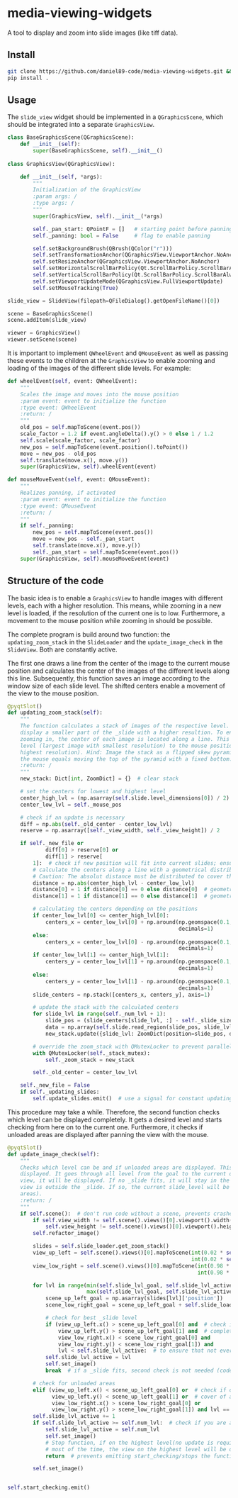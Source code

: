 # media-viewing-widgets
A tool to display and zoom into slide images (like tiff data).

## Install
```bash
git clone https://github.com/daniel89-code/media-viewing-widgets.git && cd media_viewing_widgets_tools
pip install .
```

## Usage
The `slide_view` widget should be implemented in a `QGraphicsScene`, which should be integrated into a separate 
`GraphicsView`.
```python
class BaseGraphicsScene(QGraphicsScene):
    def __init__(self):
        super(BaseGraphicsScene, self).__init__()
        
class GraphicsView(QGraphicsView):

    def __init__(self, *args):
        """
        Initialization of the GraphicsView
        :param args: /
        :type args: /
        """
        super(GraphicsView, self).__init__(*args)

        self._pan_start: QPointF = []   # starting point before panning
        self._panning: bool = False     # flag to enable panning

        self.setBackgroundBrush(QBrush(QColor("r")))
        self.setTransformationAnchor(QGraphicsView.ViewportAnchor.NoAnchor)
        self.setResizeAnchor(QGraphicsView.ViewportAnchor.NoAnchor)
        self.setHorizontalScrollBarPolicy(Qt.ScrollBarPolicy.ScrollBarAlwaysOff)
        self.setVerticalScrollBarPolicy(Qt.ScrollBarPolicy.ScrollBarAlwaysOff)
        self.setViewportUpdateMode(QGraphicsView.FullViewportUpdate)
        self.setMouseTracking(True)

slide_view = SlideView(filepath=QFileDialog().getOpenFileName()[0])

scene = BaseGraphicsScene()
scene.addItem(slide_view)

viewer = GraphicsView()
viewer.setScene(scene)
```
It is important to implement `QWheelEvent` and `QMouseEvent` as well as passing these events to the children at 
the `GraphicsView` to enable zooming and loading of the images of the different slide levels. For example:
```python
def wheelEvent(self, event: QWheelEvent):
    """
    Scales the image and moves into the mouse position
    :param event: event to initialize the function
    :type event: QWheelEvent
    :return: /
    """
    old_pos = self.mapToScene(event.pos())
    scale_factor = 1.2 if event.angleDelta().y() > 0 else 1 / 1.2
    self.scale(scale_factor, scale_factor)
    new_pos = self.mapToScene(event.position().toPoint())
    move = new_pos - old_pos
    self.translate(move.x(), move.y())
    super(GraphicsView, self).wheelEvent(event)

def mouseMoveEvent(self, event: QMouseEvent):
    """
    Realizes panning, if activated
    :param event: event to initialize the function
    :type event: QMouseEvent
    :return: /
    """
    if self._panning:
        new_pos = self.mapToScene(event.pos())
        move = new_pos - self._pan_start
        self.translate(move.x(), move.y())
        self._pan_start = self.mapToScene(event.pos())
    super(GraphicsView, self).mouseMoveEvent(event)
```

## Structure of the code
The basic idea is to enable a `GraphicsView` to handle images with different levels, each with a higher resolution. This 
means, while zooming in a new level is loaded, if the resolution of the current one is to low. Furthermore, a movement
to the mouse position while zooming in should be possible.

The complete program is build around two function: the `updating_zoom_stack` in the `SlideLoader` and the 
`update_image_check` in the `SlideView`. Both are constantly active.

The first one draws a line from the center of the image to the current mouse position and calculates the center of the 
images of the different levels along this line. Subsequently, this function saves an image according to the window size
of each slide level. The shifted centers enable a movement of the view to the mouse position.

```python 
@pyqtSlot()
def updating_zoom_stack(self):
    """
    The function calculates a stack of images of the respective level. Each image has an identical size , leading to
    display a smaller part of the _slide with a higher resultion. To ensure a movement to the mouse position while
    zooming in, the center of each image is located along a line. This line goes through the center of the highest
    level (largest image with smallest resolution) to the mouse position on the lowest level (smallest image with
    highest resolution). Hind: Image the stack as a flipped skew pyramid with the mouse position on the top. Moving
    the mouse equals moving the top of the pyramid with a fixed bottom.
    :return: /
    """
    new_stack: Dict[int, ZoomDict] = {}  # clear stack

    # set the centers for lowest and highest level
    center_high_lvl = (np.asarray(self.slide.level_dimensions[0]) / 2).astype(int)
    center_low_lvl = self._mouse_pos

    # check if an update is necessary
    diff = np.abs(self._old_center - center_low_lvl)
    reserve = np.asarray([self._view_width, self._view_height]) / 2

    if self._new_file or
            diff[0] > reserve[0] or
            diff[1] > reserve[
        1]:  # check if new position will fit into current slides; ensure stack loads for new files
        # calculate the centers along a line with a geometrical distribution.
        # Caution: The absolut distance must be distributed to cover the case to zoom into the right-hand side
        distance = np.abs(center_high_lvl - center_low_lvl)
        distance[0] = 1 if distance[0] == 0 else distance[0]  # geometrical space cannot work with "0"
        distance[1] = 1 if distance[1] == 0 else distance[1]  # geometrical space cannot work with "0"

        # calculating the centers depending on the positions
        if center_low_lvl[0] <= center_high_lvl[0]:
            centers_x = center_low_lvl[0] + np.around(np.geomspace(0.1, distance[0], num=self._num_lvl + 1),
                                                      decimals=1)
        else:
            centers_x = center_low_lvl[0] - np.around(np.geomspace(0.1, distance[0], num=self._num_lvl + 1),
                                                      decimals=1)
        if center_low_lvl[1] <= center_high_lvl[1]:
            centers_y = center_low_lvl[1] + np.around(np.geomspace(0.1, distance[1], num=self._num_lvl + 1),
                                                      decimals=1)
        else:
            centers_y = center_low_lvl[1] - np.around(np.geomspace(0.1, distance[1], num=self._num_lvl + 1),
                                                      decimals=1)
        slide_centers = np.stack([centers_x, centers_y], axis=1)

        # update the stack with the calculated centers
        for slide_lvl in range(self._num_lvl + 1):
            slide_pos = (slide_centers[slide_lvl, :] - self._slide_size[slide_lvl] * 2 ** slide_lvl / 2).astype(int)
            data = np.array(self.slide.read_region(slide_pos, slide_lvl, self._slide_size[slide_lvl]).convert('RGB'))
            new_stack.update({slide_lvl: ZoomDict(position=slide_pos, data=data)})

        # override the zoom_stack with QMutexLocker to prevent parallel reading and writing
        with QMutexLocker(self._stack_mutex):
            self._zoom_stack = new_stack

        self._old_center = center_low_lvl

    self._new_file = False
    if self._updating_slides:
        self.update_slides.emit()  # use a signal for constant updating
```

This procedure may take a while. Therefore, the second function checks which level can be displayed completely. It gets
a desired level and starts checking from here on to the current one. Furthermore, it checks if unloaded areas are 
displayed after panning the view with the mouse.

```python 
@pyqtSlot()
def update_image_check(self):
    """
    Checks which level can be and if unloaded areas are displayed. This function decides if a new image will be
    displayed. It goes through all level from the goal to the current one. If a _slide fits completely into the
    view, it will be displayed. If no _slide fits, it will stay in the current level, but checks if a corner of the
    view is outside the _slide. If so, the current slide_level will be raised (prevents displaying of unloaded
    areas).
    :return: /
    """
    if self.scene():  # don't run code without a scene, prevents crashes
        if self.view_width != self.scene().views()[0].viewport().width() or
            self.view_height != self.scene().views()[0].viewport().height():
        self.refactor_image()

        slides = self.slide_loader.get_zoom_stack()
        view_up_left = self.scene().views()[0].mapToScene(int(0.02 * self.view_width),
                                                          int(0.02 * self.view_height))  # 2% buffer for frame
        view_low_right = self.scene().views()[0].mapToScene(int(0.98 * self.view_width),
                                                            int(0.98 * self.view_height))  # 2% buffer for frame

        for lvl in range(min(self.slide_lvl_goal, self.slide_lvl_active),
                         max(self.slide_lvl_goal, self.slide_lvl_active) + 1):
            scene_up_left_goal = np.asarray(slides[lvl]['position'])
            scene_low_right_goal = scene_up_left_goal + self.slide_loader.get_slide_size(lvl) * 2 ** lvl

            # check for best _slide level
            if (view_up_left.x() > scene_up_left_goal[0] and  # check if _slide fits completely int the view
                view_up_left.y() > scene_up_left_goal[1] and  # completely is the reason for use of "and"
                view_low_right.x() < scene_low_right_goal[0] and
                view_low_right.y() < scene_low_right_goal[1]) and
                lvl < self.slide_lvl_active:  # to ensure that not every time an image will be displayed
            self.slide_lvl_active = lvl
            self.set_image()
            break  # if a _slide fits, second check is not needed (code efficiency)

        # check for unloaded areas
        elif (view_up_left.x() < scene_up_left_goal[0] or  # check if one corner is unloaded
              view_up_left.y() < scene_up_left_goal[1] or  # cover of all corners needs "or"
              view_low_right.x() > scene_low_right_goal[0] or
              view_low_right.y() > scene_low_right_goal[1]) and lvl == self.slide_lvl_active:
        self.slide_lvl_active += 1
        if self.slide_lvl_active >= self.num_lvl:  # check if you are already on the highest level
            self.slide_lvl_active = self.num_lvl
            self.set_image()
            # Stop function, if on the highest level(no update is required
            # most of the time, the view on the highest level will be outside the _slide
            return  # prevents emitting start_checking/stops the function

        self.set_image()


self.start_checking.emit()
```
